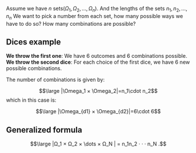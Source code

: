 Assume we have $n$ sets($\Omega_1, \Omega_2, \dots, \Omega_n$).
And the lengths of the sets $n_1, n_2, \dots, n_n$
We want to pick a number from each set, how many possible ways we have to do so? How many combinations are possible?

## Dices example

**We throw the first one**: We have 6 outcomes and 6 combinations possible.
**We throw the second dice**: For each choice of the first dice, we have 6 new possible combinations.

The number of combinations is given by:

$$\large |\Omega_1 × \Omega_2|=n_1\cdot n_2$$
which in this case is:

$$\large |\Omega_{d1} × \Omega_{d2}|=6\cdot 6$$

## Generalized formula

$$\large |Ω_1 × Ω_2 × \dots × Ω_N | = n_1n_2 · · · n_N .$$

